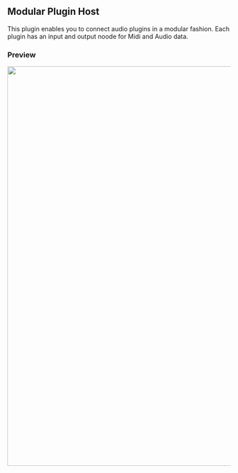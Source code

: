 ## Modular Plugin Host

This plugin enables you to connect audio plugins in a modular fashion.
Each plugin has an input and output noode for Midi and Audio data.

### Preview

<img width="900px" src="preview/Preview1.jpg" />



